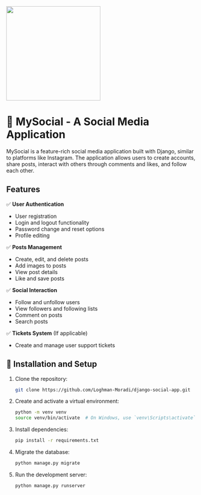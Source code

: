 <div>
    <img src="https://media.giphy.com/media/jQmn1Dkw55R3cjm3eC/giphy.gif?cid=790b7611m85d9v9cvntoq298tfvt7c1fucwlhozamri3784i&ep=v1_gifs_search&rid=giphy.gif&ct=g" width="250" height="250">
</div>

# :iphone: MySocial - A Social Media Application

MySocial is a feature-rich social media application built with Django, similar to platforms like Instagram. The application allows users to create accounts, share posts, interact with others through comments and likes, and follow each other. 

## Features

:white_check_mark: **User Authentication**
  - User registration
  - Login and logout functionality
  - Password change and reset options
  - Profile editing

:white_check_mark: **Posts Management**
  - Create, edit, and delete posts
  - Add images to posts
  - View post details
  - Like and save posts
   
:white_check_mark: **Social Interaction**
  - Follow and unfollow users
  - View followers and following lists
  - Comment on posts
  - Search posts
  
:white_check_mark: **Tickets System** (If applicable)
  - Create and manage user support tickets



## :wrench: Installation and Setup

1. Clone the repository:
   ```bash
   git clone https://github.com/Loghman-Moradi/django-social-app.git
   ```

2. Create and activate a virtual environment:
   ```bash
   python -m venv venv
   source venv/bin/activate  # On Windows, use `venv\Scripts\activate`
   ```

3. Install dependencies:
   ```bash
   pip install -r requirements.txt
   ```

4. Migrate the database:
   ```bash
   python manage.py migrate
   ```

5. Run the development server:
   ```bash
   python manage.py runserver
   ```



